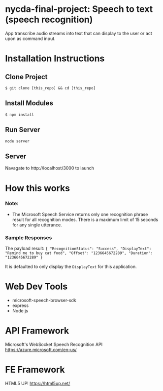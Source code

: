 # nycda-final-project: Speech to text (speech recognition)
App transcribe audio streams into text that can display to the user or act upon as command input. 

# Installation Instructions
## Clone Project
``$ git clone [this_repo] && cd [this_repo]``

## Install Modules
``$ npm install``

## Run Server
``node server``

## Server
Navagate to http://localhost/3000 to launch

# How this works

### Note:
* The Microsoft Speech Service returns only one recognition phrase result for all recognition modes. There is a maximum limit of 15 seconds for any single utterance.

### Sample Responses
The payload result:
``{
  "RecognitionStatus": "Success",
  "DisplayText": "Remind me to buy cat food",
  "Offset": "1236645672289",
  "Duration": "1236645672289"
}``

It is defaulted to only display the ``DisplayText`` for this application.

# Web Dev Tools
* microsoft-speech-browser-sdk
* express
* Node js

# API Framework
Microsoft's WebSocket Speech Recognition API
https://azure.microsoft.com/en-us/

# FE Framework
HTML5 UP! https://html5up.net/


